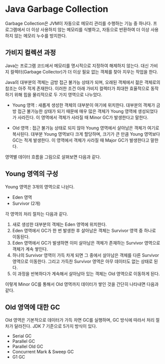 # Java Garbage Collection

Garbage Collection은 JVM이 자동으로 메모리 관리를 수행하는 기능 중 하나다. 프로그램에서 더 이상 사용하지 않는 메모리를 식별하고, 자동으로 반환하여 더 이상 사용하지 않는 메모리 누수를 방지한다.

## 가비지 컬렉션 과정

Java는 프로그램 코드에서 메모리를 명시적으로 지정하여 해제하지 않는다. 대신 가비지 컬렉터(Garbage Collector)가 더 이상 필요 없는 객체를 찾아 지우는 작업을 한다.

Java의 대부분의 객체는 금방 접근 불가능 상태가 되며, 오래된 객체에서 젊은 객체로의 참조는 아주 적게 존재한다. 이러한 조건 아래 가비지 컬렉터가 최대한 효율적으로 동작하기 위해 힙을 물리적으로 두 가지 영역으로 나누었다.

- Young 영역 : 새롭게 생성한 객체의 대부분이 여기에 위치한다. 대부분의 객체가 금방 접근 불가능한 상태가 되기 때문에 매우 많은 객체가 Young 영역에 생성되었다가 사라진다. 이 영역에서 객체가 사라질 때 Minor GC가 발생한다고 말한다.

- Old 영역 : 접근 불가능 상태로 되지 않아 Young 영역에서 살아남은 객체가 여기로 복사된다. 대부분 Young 영역보다 크게 할당하며, 크기가 큰 만큼 Young 영역보다 GC는 적게 발생한다. 이 영역에서 객체가 사라질 때 Major GC가 발생한다고 말한다.

영역별 데이터 흐름을 그림으로 살펴보면 다음과 같다.

## Young 영역의 구성

Young 영역은 3개의 영역으로 나뉜다. 

- Eden 영역
- Survivor (2개)

각 영역의 처리 절차는 다음과 같다.

1. 새로 생성한 대부분의 객체는 Eden 영역에 위치한다.
2. Eden 영역에서 GC가 한 번 발생한 후 살아남은 객체는 Survivor 영역 중 하나로 이동된다.
3. Eden 영역에서 GC가 발생하면 이미 살아남은 객체가 존재하는 Survivor 영역으로 객체가 계속 쌓인다.
4. 하나의 Survivor 영역이 가득 차게 되면 그 중에서 살아남은 객체를 다른 Survivor 영역으로 이동한다. 그리고 가득찬 Survivor 영역은 아무 데이터도 없는 상태로 된다.
5. 이 과정을 반복하다가 계속해서 살아남아 있는 객체는 Old 영역으로 이동하게 된다.

이렇게 Minor GC를 통해서 Old 영역까지 데이터가 쌓인 것을 간단히 나타내면 다음과 같다.

## Old 영역에 대한 GC

Old 영역은 기본적으로 데이터가 가득 차면 GC를 실행하며, GC 방식에 따라서 처리 절차가 달라진다. JDK 7 기준으로 5가지 방식이 있다.

- Serial GC
- Parallel GC
- Parallel Old GC
- Concurrent Mark & Sweep GC
- G1 GC






